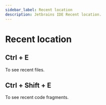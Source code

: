 ```yaml
---
sidebar_label: Recent location
description: Jetbrains IDE Recent location.
---
```


# Recent location

## Ctrl + E

To see recent files.

## Ctrl + Shift + E

To see recent code fragments.